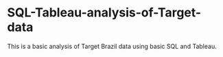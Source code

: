 # SQL-Tableau-analysis-of-Target-data
This is a basic analysis of Target Brazil data using basic SQL and Tableau.
